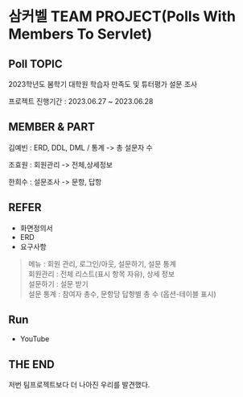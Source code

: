 # 삼커벨 TEAM PROJECT(Polls With Members To Servlet)
## Poll TOPIC

2023학년도 봄학기 대학원 학습자 만족도 및 튜터평가 설문 조사

프로젝트 진행기간 : 2023.06.27 ~ 2023.06.28

## MEMBER & PART 

김예빈 : ERD, DDL, DML / 통계 -> 총 설문자 수

조효원 : 회원관리 -> 전체,상세정보

한희수 : 설문조사 -> 문항, 답항

## REFER

- 화면정의서
- ERD
- 요구사항

> 메뉴 : 회원 관리, 로그인/아웃, 설문하기, 설문 통계  
> 회원관리 : 전체 리스트(표시 항목 자유), 상세 정보  
> 설문하기 : 설문 받기  
> 설문 통계 : 참여자 총수, 문항당 답항별 총 수 (옵션-테이블 표시)

## Run

- YouTube
  
## THE END 

저번 팀프로젝트보다 더 나아진 우리를 발견했다.
